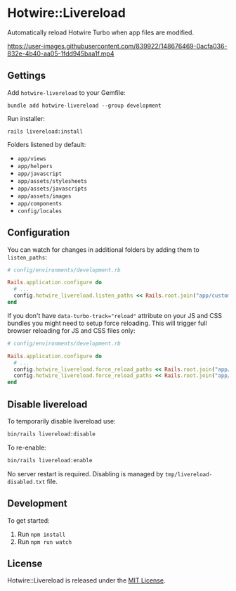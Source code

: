 # Hotwire::Livereload

Automatically reload Hotwire Turbo when app files are modified.

https://user-images.githubusercontent.com/839922/148676469-0acfa036-832e-4b40-aa05-1fdd945baa1f.mp4

## Gettings

Add `hotwire-livereload` to your Gemfile:
```
bundle add hotwire-livereload --group development
```

Run installer:
```
rails livereload:install
```

Folders listened by default:
- `app/views`
- `app/helpers`
- `app/javascript`
- `app/assets/stylesheets`
- `app/assets/javascripts`
- `app/assets/images`
- `app/components`
- `config/locales`

## Configuration

You can watch for changes in additional folders by adding them to `listen_paths`:
```ruby
# config/environments/development.rb

Rails.application.configure do
  # ...
  config.hotwire_livereload.listen_paths << Rails.root.join("app/custom_folder")
end
```

If you don't have `data-turbo-track="reload"` attribute on your JS and CSS bundles you might need to setup force reloading. This will trigger full browser reloading for JS and CSS files only:
```ruby
# config/environments/development.rb

Rails.application.configure do
  # ...
  config.hotwire_livereload.force_reload_paths << Rails.root.join("app/assets/stylesheets")
  config.hotwire_livereload.force_reload_paths << Rails.root.join("app/javascript")
end
```

## Disable livereload

To temporarily disable livereload use:
```bash
bin/rails livereload:disable
```

To re-enable:
```bash
bin/rails livereload:enable
```

No server restart is required. Disabling is managed by `tmp/livereload-disabled.txt` file.

## Development

To get started:

1. Run `npm install`
2. Run `npm run watch`

## License

Hotwire::Livereload is released under the [MIT License](https://opensource.org/licenses/MIT).
